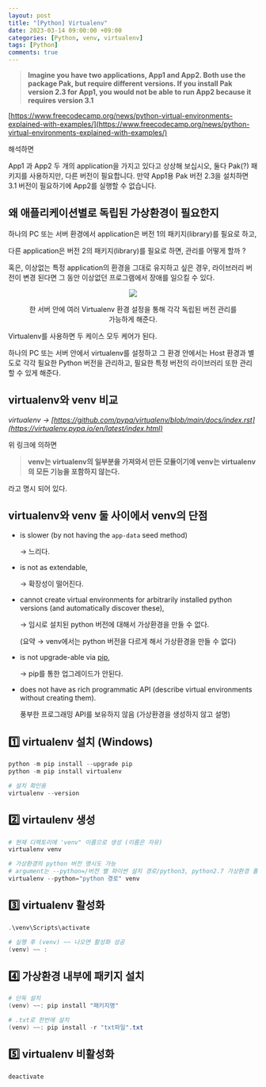 ```yaml
---
layout: post
title: "[Python] Virtualenv"
date: 2023-03-14 09:00:00 +09:00
categories: [Python, venv, virtualenv]
tags: [Python]
comments: true
---
```


> **Imagine you have two applications, App1 and App2. Both use the package Pak, but require different versions. If you install Pak version 2.3 for App1, you would not be able to run App2 because it requires version 3.1**
>
[https://www.freecodecamp.org/news/python-virtual-environments-explained-with-examples/](https://www.freecodecamp.org/news/python-virtual-environments-explained-with-examples/)

해석하면

App1 과 App2 두 개의 application을 가지고 있다고 상상해 보십시오, 둘다 Pak(?) 패키지를 사용하지만, 다른 버전이 필요합니다. 만약 App1용 Pak 버전 2.3을 설치하면 3.1 버전이 필요하기에 App2를 실행할 수 없습니다.

## 왜 애플리케이션별로 독립된 가상환경이 필요한지

하나의 PC 또는 서버 환경에서 application은 버전 1의 패키지(library)를 필요로 하고, 

다른 application은 버전 2의 패키지(library)를 필요로 하면, 관리를 어떻게 할까 ?

혹은, 이상없는 특정 application의 환경을 그대로 유지하고 싶은 경우, 라이브러리 버전이 변경 된다면 그 동안 이상없던 프로그램에서 장애를 일으킬 수 있다.

<figure align="center">
  <img src="https://miro.medium.com/max/720/1*Uw9xyn1G2qOMsA_tF40g7g.png">
  <figcaption>
    <p style="color: var(--blockquote-text-color);">
      한 서버 안에 여러 Virtualenv 환경 설정을 통해 각각 독립된 버전 관리를 가능하게 해준다.
    </p>
  </figcaption>
</figure>

Virtualenv를 사용하면 두 케이스 모두 케어가 된다.

하나의 PC 또는 서버 안에서 virtualenv를 설정하고 그 환경 안에서는 Host 환경과 별도로 각각 필요한 Python 버전을 관리하고, 필요한 특정 버전의 라이브러리 또한 관리할 수 있게 해준다.

## virtualenv와 venv 비교

*virtualenv → [https://github.com/pypa/virtualenv/blob/main/docs/index.rst](https://virtualenv.pypa.io/en/latest/index.html)* 

위 링크에 의하면 

> **venv는 virtualenv의 일부분을 가져와서 만든 모듈이기에 venv는 virtualenv의 모든 기능을 포함하지 않는다.**
> 

라고 명시 되어 있다.

## virtualenv와 venv 둘 사이에서 venv의 단점

- is slower (by not having the `app-data` seed method)
    
    → 느리다.
    
- is not as extendable,
    
    → 확장성이 떨어진다.
    
- cannot create virtual environments for arbitrarily installed python versions (and automatically discover these),
    
    → 임시로 설치된 python 버전에 대해서 가상환경을 만들 수 없다. 
    
    (요약 → venv에서는 python 버전을 다르게 해서 가상환경을 만들 수 없다)
    
- is not upgrade-able via [pip](https://pip.pypa.io/en/stable/getting-started/),
    
    → pip를 통한 업그레이드가 안된다.
    
- does not have as rich programmatic API (describe virtual environments without creating them).
    
    풍부한 프로그래밍 API를 보유하지 않음 (가상환경을 생성하지 않고 설명)

## 1️⃣ virtualenv 설치 (Windows)

```powershell
python -m pip install --upgrade pip
python -m pip install virtualenv

# 설치 확인용
virtualenv --version
```

## 2️⃣ virtaulenv 생성

```powershell
# 현재 디렉토리에 'venv" 이름으로 생성 (이름은 자유)
virtualenv venv

# 가상환경의 python 버전 명시도 가능 
# argument는 --python=/버전 별 파이썬 설치 경로/python3, python2.7 가상환경 폴더 이름
virtualenv --python="python 경로" venv
```

## 3️⃣ virtualenv 활성화

```powershell
.\venv\Scripts\activate

# 실행 후 (venv) ~~ 나오면 활성화 성공
(venv) ~~ : 
```

## 4️⃣ 가상환경 내부에 패키지 설치

```powershell
# 단독 설치
(venv) ~~: pip install "패키지명"

# .txt로 한번에 설치
(venv) ~~: pip install -r "txt파일".txt
```

## 5️⃣ virtualenv 비활성화

```powershell
deactivate
```
